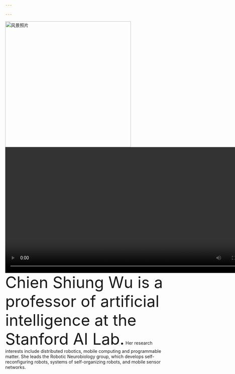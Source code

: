 ```yaml
---

---
```

<img src="/uploads/风景.jpg" alt="风景照片" width="400" ><video src="/uploads/wunianji.mp4" controls width="800"></video>
<span style="font-size: 50px;">Chien Shiung Wu is a professor of artificial intelligence at the Stanford AI Lab.</span> Her research interests include
distributed robotics, mobile computing and programmable matter. She leads the Robotic Neurobiology group, which develops
self-reconfiguring robots, systems of self-organizing robots, and mobile sensor networks.</p>
